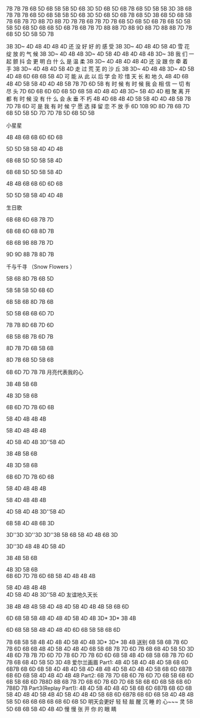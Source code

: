 7B 7B 7B 6B 5D 6B 5B 5B 5D 6B 3D
5D 6B 5D 6B 7B 6B 5D 5B 5B 3D 3B 6B
7B 7B 7B 6B 5D 6B 5B 5B 5D 6B 3D
5D 6B 5D 6B 7B 6B 5D 3B 6B 5D 6B 5B
7B 6B 7B 7D 8B 7D 8B 7D 7B 7B 6B 7B 7D 7B 6B
5D 6B 5D 6B 7B 6B 5D 5B 5B 5D 6B 5D
6B 6B 5D 6B 7B 6B 7B 7D 8B 8B 7D 8B 9D 8B 7D
8B 8B 7D 7B 6B 5D 5D 5B 5D 7B


3B 3D~ 4D 4B 4D 4B 4D
还 没 好 好 的 感 受
3B 3D~ 4D 4B 4D 5B 4D
雪 花 绽 放 的 气 候
3B 3D~ 4D 4B 4B 3D~ 4D 5B 4D 4B 4D 4B 4B 3D~ 3B
我 们 一 起 颤 抖 会 更 明 白 什 么 是 温 柔
3B 3D~ 4D 4B 4D 4B 4D
还 没 跟 你 牵 着 手
3B 3D~ 4D 4B 4D 5B 4D
走 过 荒 芜 的 沙 丘
3B 3D~ 4D 4B 4B 3D~ 4D 5B 4D 4B 6D 6B 6B 5B 4D
可 能 从 此 以 后 学 会 珍 惜 天 长 和 地 久
4B 4D 6B 4B 4D 5B 5B 4D 4D 4B 5B 7B 7D 6D 5B
有 时 候 有 时 候 我 会 相 信 一 切 有 尽 头
7D 6D 6B 6D 6D 6B 5D 6B 5B 4D 4B 4D 4B 3D~ 5B 4D 4D
相 聚 离 开 都 有 时 候 没 有 什 么 会 永 垂 不 朽
4B 4D 6B 4B 4D 5B 5B 4D 4D 4B 5B 7B 7D 7B 6D
可 是 我 有 时 候 宁 愿 选 择 留 恋 不 放 手
6D 10B 9D 8D 7B 6B 7D 6B 5D 5B 5D 7D 7D 7B 5D 6B 5D 5B

小星星 

4B 4B 6B 6B 6D 6D 6B 

5D 5D 5B 5B 4D 4D 4B 

6B 6B 5D 5D 5B 5B 4D 

6B 6B 5D 5D 5B 5B 4D 

4B 4B 6B 6B 6D 6D 6B 

5D 5D 5B 5B 4D 4D 4B

生日歌 

6B 6B 6D 6B 7B 7D 

6B 6B 6D 6B 8D 7B 

6B 6B 9B  8B 7B 7D

9D 9D 8B 7B 8D 7B

千与千寻 （Snow Flowers ）

5B 6B 8D 7B 6B 5D 

5B 5B 5B 5D 6B 6D 

6B 5B 6B 8D 7B 6B 

5D 5B 6B 6B 6D 7D 

7B 7B 8D 6B 7D 6D 

6B 5B 6B 7B  6D 7B 

8D 7B 7D 6B 5B 6B 

8D 7B 6B 5D 5B 6B 

6B 6D 7D 7B 7B
月亮代表我的心 

3B 4B 5B 6B      

4B 3D 5B 6B      

6B 6D 7D 7B 6D 6B 

5B 4D 4B 4B 4B 

5B 4D 4B 4B 4B

4D 5B 4D 4B 3D''5B 4D 

3B 4B 5B 6B

4B 3D 5B 6B    

6B 6D 7D 7B 6D 6B 

5B 4D 4B 4B 4B   

5B 4D 4B 4B 4B   

4D 5B 4D 4B 3D''5B 4D 

6B 5B 4D 4B 6B 3D  

3D''3D 3D''3D 3D''3B 5B 
6B 5B 4D 4B 6B 3D    

3D''3D 4B 4B 4D 5B 4D 

3B 4B 5B 6B    

4B 3D 5B 6B    
6B 6D 7D 7B 6D 6B 
5B 4D 4B 4B 4B

5B 4D 4B 4B 4B   
4D 5B 4D 4B 3D''5B 4D 
友谊地久天长 

3B 4B 4B 4B 5B 4D 4B 4D 5B 4D 4B 4B 5B 6B 6D 

6D 6B 5B 5B 4B 4D 4B 4D 5B 4D 4B 3D* 3D* 3B 4B 

6D 6B 5B 5B 4B 4D 4B 4D 6D 6B 5B 5B 6B 6D 

7B 6B 5B 5B 4B 4D 4B 4D 5B 4D 4B 3D* 3D* 3B 4B
送别
6B 5B 6B 7B 6D 7B 6D 6B 6B 4B 4D 5B 4D 4B 4D
6B 5B 6B 7B 7D 6D 7B 6B 6B 4D 5B 5D 3D 4B
6D 7B 7B 7D 6D 7D 7B 6D 7D 7B 6D 6D 6B 5B 4B 4D
6B 5B 6B 7B 7D 6D 7B 6B 6B 4D 5B 5D 3D 4B
爱尔兰画眉
Part1:
4B 4D 5B 4D 4B 4D 5B 6B 6D 6B7B 6B 6D 6B 5B 4D 4B 4D 5B 4D 4B
4B 4D 5B 4D 4B 4D 5B 6B 6D 6B7B 6B 6D 6B 5B 4D 4B 4D 4B 4B
Part2:
6B 7B 7D 6B 6D 7B 6D 7D 6B 5B 6B 6D 6B 5B 6B 6D 7B8D 8B
6B 7B 7D 6B 6D 7B 6D 7D 6B 5B 6B 6D 6B 5B 6B 6D 7B8D 7B
Part3(Replay Part1):
4B 4D 5B 4D 4B 4D 5B 6B 6D 6B7B 6B 6D 6B 5B 4D 4B 4D 5B
4B 4D 5B 4D 4B 4D 5B 6B 6D 6B7B 6B 6D 6B 5B 4D 4B 4B
5B 5D 6B 6B 6B 6B 6B 6D 6B 5D
明天会更好
轻 轻 敲 醒 沉 睡 的 心~~~ 灵
5B 5D 6B 6B 5B 4D 4B 4D
慢 慢 张 开 你 的 眼 睛
